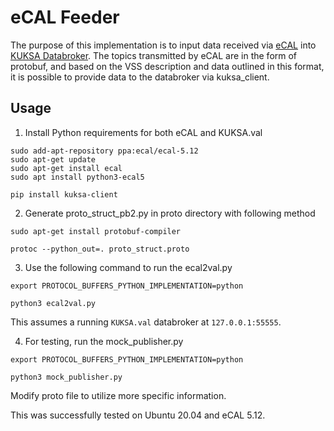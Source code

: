 # eCAL Feeder
The purpose of this implementation is to input data received via [eCAL](https://projects.eclipse.org/projects/automotive.ecal) into
[KUKSA Databroker](https://github.com/eclipse/kuksa.val/tree/master/kuksa_databroker).
The topics transmitted by eCAL are in the form of protobuf, and based on the VSS description and data outlined in this format,
it is possible to provide data to the databroker via kuksa_client.



## Usage
1. Install Python requirements for both eCAL and KUKSA.val

```
sudo add-apt-repository ppa:ecal/ecal-5.12
sudo apt-get update
sudo apt-get install ecal
sudo apt install python3-ecal5

pip install kuksa-client

```

2. Generate proto_struct_pb2.py in proto directory with following method

```
sudo apt-get install protobuf-compiler

protoc --python_out=. proto_struct.proto

```

3. Use the following command to run the ecal2val.py

```
export PROTOCOL_BUFFERS_PYTHON_IMPLEMENTATION=python

python3 ecal2val.py

```

This assumes a running `KUKSA.val` databroker at `127.0.0.1:55555`.

4. For testing, run the mock_publisher.py

```
export PROTOCOL_BUFFERS_PYTHON_IMPLEMENTATION=python

python3 mock_publisher.py

```

Modify proto file to utilize more specific information.

This was successfully tested on Ubuntu 20.04 and eCAL 5.12.
